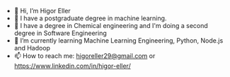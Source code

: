 
- 👋 Hi, I’m Higor Eller
- 📖 I have a postgraduate degree in machine learning.
- 📖 I have a degree in Chemical engineering and I'm doing a second degree in Software Engineering
- 🌱 I’m currently learning Machine Learning Engineering, Python, Node.js and Hadoop
- 📫 How to reach me: higoreller29@gmail.com or https://www.linkedin.com/in/higor-eller/
